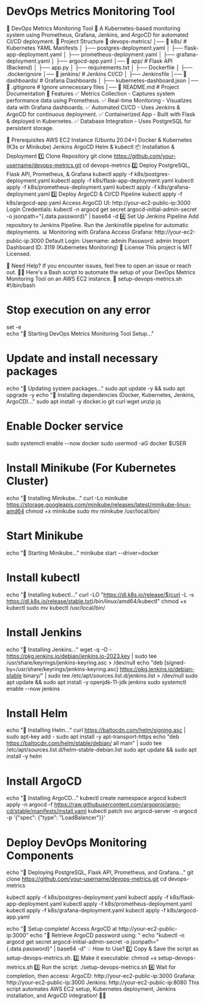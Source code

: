 # DevOps Metrics Monitoring Tool 
📌 DevOps Metrics Monitoring Tool
🚀 A Kubernetes-based monitoring system using Prometheus, Grafana, Jenkins, and ArgoCD for automated CI/CD deployment.
📂 Project Structure
📂 devops-metrics/
│── 📂 k8s/                 # Kubernetes YAML Manifests
│   ├── postgres-deployment.yaml
│   ├── flask-app-deployment.yaml
│   ├── prometheus-deployment.yaml
│   ├── grafana-deployment.yaml
│   ├── argocd-app.yaml
│── 📂 app/                 # Flask API (Backend)
│   ├── app.py
│   ├── requirements.txt
│   ├── Dockerfile
│   ├── .dockerignore
│── 📂 jenkins/             # Jenkins CI/CD
│   ├── Jenkinsfile
│── 📂 dashboards/          # Grafana Dashboards
│   ├── kubernetes-dashboard.json
│── 📜 .gitignore           # Ignore unnecessary files
│── 📜 README.md            # Project Documentation
🚀 Features
✅ Metrics Collection - Captures system performance data using Prometheus.
✅ Real-time Monitoring - Visualizes data with Grafana dashboards.
✅ Automated CI/CD - Uses Jenkins & ArgoCD for continuous deployment.
✅ Containerized App - Built with Flask & deployed in Kubernetes.
✅ Database Integration - Uses PostgreSQL for persistent storage.

🔧 Prerequisites
AWS EC2 Instance (Ubuntu 20.04+)
Docker & Kubernetes (K3s or Minikube)
Jenkins
ArgoCD
Helm & kubectl
📦 Installation & Deployment
1️⃣ Clone Repository
git clone https://github.com/your-username/devops-metrics.git
cd devops-metrics
2️⃣ Deploy PostgreSQL, Flask API, Prometheus, & Grafana
kubectl apply -f k8s/postgres-deployment.yaml
kubectl apply -f k8s/flask-app-deployment.yaml
kubectl apply -f k8s/prometheus-deployment.yaml
kubectl apply -f k8s/grafana-deployment.yaml
3️⃣ Deploy ArgoCD & CI/CD Pipeline
kubectl apply -f k8s/argocd-app.yaml
Access ArgoCD UI: http://your-ec2-public-ip:3000
Login Credentials:
kubectl -n argocd get secret argocd-initial-admin-secret -o jsonpath="{.data.password}" | base64 -d
4️⃣ Set Up Jenkins Pipeline
Add repository to Jenkins Pipeline.
Run the Jenkinsfile pipeline for automatic deployments.
📊 Monitoring with Grafana
Access Grafana: http://your-ec2-public-ip:3000
Default Login:
Username: admin
Password: admin
Import Dashboard ID: 3119 (Kubernetes Monitoring)
📜 License
This project is MIT Licensed.

🚀 Need Help?
If you encounter issues, feel free to open an issue or reach out. 🚀🔥
Here's a Bash script to automate the setup of your DevOps Metrics Monitoring Tool on an AWS EC2 instance.
📜 setup-devops-metrics.sh
#!/bin/bash
# Stop execution on any error
set -e  
echo "🚀 Starting DevOps Metrics Monitoring Tool Setup..."
# Update and install necessary packages
echo "🔹 Updating system packages..."
sudo apt update -y && sudo apt upgrade -y
echo "🔹 Installing dependencies (Docker, Kubernetes, Jenkins, ArgoCD)..."
sudo apt install -y docker.io git curl wget unzip jq
# Enable Docker service
sudo systemctl enable --now docker
sudo usermod -aG docker $USER
# Install Minikube (For Kubernetes Cluster)
echo "🔹 Installing Minikube..."
curl -Lo minikube https://storage.googleapis.com/minikube/releases/latest/minikube-linux-amd64
chmod +x minikube
sudo mv minikube /usr/local/bin/
# Start Minikube
echo "🔹 Starting Minikube..."
minikube start --driver=docker
# Install kubectl
echo "🔹 Installing kubectl..."
curl -LO "https://dl.k8s.io/release/$(curl -L -s https://dl.k8s.io/release/stable.txt)/bin/linux/amd64/kubectl"
chmod +x kubectl
sudo mv kubectl /usr/local/bin/
# Install Jenkins
echo "🔹 Installing Jenkins..."
wget -q -O - https://pkg.jenkins.io/debian/jenkins.io-2023.key | sudo tee /usr/share/keyrings/jenkins-keyring.asc > /dev/null
echo "deb [signed-by=/usr/share/keyrings/jenkins-keyring.asc] https://pkg.jenkins.io/debian-stable binary/" | sudo tee /etc/apt/sources.list.d/jenkins.list > /dev/null
sudo apt update && sudo apt install -y openjdk-11-jdk jenkins
sudo systemctl enable --now jenkins
# Install Helm
echo "🔹 Installing Helm..."
curl https://baltocdn.com/helm/signing.asc | sudo apt-key add -
sudo apt install -y apt-transport-https
echo "deb https://baltocdn.com/helm/stable/debian/ all main" | sudo tee /etc/apt/sources.list.d/helm-stable-debian.list
sudo apt update && sudo apt install -y helm
# Install ArgoCD
echo "🔹 Installing ArgoCD..."
kubectl create namespace argocd
kubectl apply -n argocd -f https://raw.githubusercontent.com/argoproj/argo-cd/stable/manifests/install.yaml
kubectl patch svc argocd-server -n argocd -p '{"spec": {"type": "LoadBalancer"}}'
# Deploy DevOps Monitoring Components
echo "🔹 Deploying PostgreSQL, Flask API, Prometheus, and Grafana..."
git clone https://github.com/your-username/devops-metrics.git
cd devops-metrics

kubectl apply -f k8s/postgres-deployment.yaml
kubectl apply -f k8s/flask-app-deployment.yaml
kubectl apply -f k8s/prometheus-deployment.yaml
kubectl apply -f k8s/grafana-deployment.yaml
kubectl apply -f k8s/argocd-app.yaml

echo "🎉 Setup complete! Access ArgoCD at http://your-ec2-public-ip:3000"
echo "🔑 Retrieve ArgoCD password using: "
echo "kubectl -n argocd get secret argocd-initial-admin-secret -o jsonpath=\"{.data.password}\" | base64 -d"
💡 How to Use?
1️⃣ Copy & Save the script as setup-devops-metrics.sh.
2️⃣ Make it executable:
chmod +x setup-devops-metrics.sh
3️⃣ Run the script:
./setup-devops-metrics.sh
4️⃣ Wait for completion, then access:
ArgoCD: http://your-ec2-public-ip:3000
Grafana: http://your-ec2-public-ip:3000
Jenkins: http://your-ec2-public-ip:8080
This script automates AWS EC2 setup, Kubernetes deployment, Jenkins installation, and ArgoCD integration! 🚀🔥
